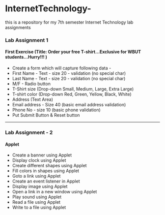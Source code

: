 # InternetTechnology-

this is a repository for my 7th semester Internet Technology lab assignments

### Lab Assignment 1

#### First Exercise (Title: Order your free T-shirt...Exclusive for WBUT students...Hurry!!! ) 

* Create a form which will capture following data -
* First Name - Text - size 20 - validation (no special char)
* Last Name - Text - size 20 - validation (no special char)
* M/F - Radio button
* T-Shirt size (Drop-down Small, Medium, Large, Extra Large)
* T-shirt color (Drop-down Red, Green, Yellow, Black, White)
* Address (Text Area)
* Email address - Size 40 (basic email address validation)
* Phone No - size 10 (basic phone validation)
* Put Submit Button & Reset button

---

### Lab Assignment - 2

#### Applet

* Create a banner using Applet
* Display clock using Applet
* Create different shapes using Applet
* Fill colors in shapes using Applet
* Goto a link using Applet
* Create an event listener in Applet
* Display image using Applet
* Open a link in a new window using Applet
* Play sound using Applet
* Read a file using Applet
* Write to a file using Applet

